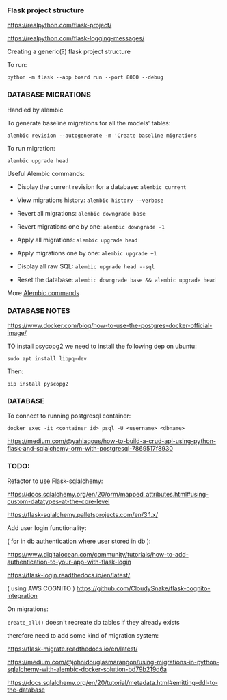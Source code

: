 ### Flask project structure


https://realpython.com/flask-project/

https://realpython.com/flask-logging-messages/



Creating a generic(?) flask project structure


To run:
```
python -m flask --app board run --port 8000 --debug
```


### DATABASE MIGRATIONS

Handled by alembic

To generate baseline migrations for all the models' tables:

```
alembic revision --autogenerate -m 'Create baseline migrations
```

To run migration:
```
alembic upgrade head
```

Useful Alembic commands:

* Display the current revision for a database: `alembic current`

* View migrations history: `alembic history --verbose`

* Revert all migrations: `alembic downgrade base`

* Revert migrations one by one: `alembic downgrade -1`

* Apply all migrations: `alembic upgrade head`

* Apply migrations one by one: `alembic upgrade +1`

* Display all raw SQL: `alembic upgrade head --sql`

* Reset the database: `alembic downgrade base && alembic upgrade head`


More [Alembic commands]

[Alembic commands]: https://alembic.sqlalchemy.org/en/latest/api/commands.html




### DATABASE NOTES

https://www.docker.com/blog/how-to-use-the-postgres-docker-official-image/


TO install psycopg2 we need to install the following dep on ubuntu:
```
sudo apt install libpq-dev
```

Then:
```
pip install pyscopg2
```



### DATABASE

To connect to running postgresql container:
```
docker exec -it <container id> psql -U <username> <dbname>
```



https://medium.com/@yahiaqous/how-to-build-a-crud-api-using-python-flask-and-sqlalchemy-orm-with-postgresql-7869517f8930




### TODO:

Refactor to use Flask-sqlalchemy:

https://docs.sqlalchemy.org/en/20/orm/mapped_attributes.html#using-custom-datatypes-at-the-core-level

https://flask-sqlalchemy.palletsprojects.com/en/3.1.x/


Add user login functionality:

( for in db authentication where user stored in db ):

https://www.digitalocean.com/community/tutorials/how-to-add-authentication-to-your-app-with-flask-login


https://flask-login.readthedocs.io/en/latest/


( using AWS COGNITO )
https://github.com/CloudySnake/flask-cognito-integration



On migrations:

`create_all()` doesn't recreate db tables if they already exists 


therefore need to add some kind of migration system:


https://flask-migrate.readthedocs.io/en/latest/




https://medium.com/@johnidouglasmarangon/using-migrations-in-python-sqlalchemy-with-alembic-docker-solution-bd79b219d6a



https://docs.sqlalchemy.org/en/20/tutorial/metadata.html#emitting-ddl-to-the-database
